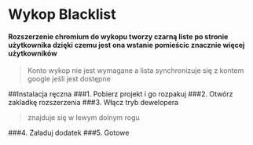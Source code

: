 # Wykop Blacklist
#### Rozszerzenie chromium do wykopu tworzy czarną liste po stronie użytkownika dzięki czemu jest ona wstanie pomieścic znacznie więcej użytkowników
> Konto wykop nie jest wymagane a lista synchronizuje się z kontem google jeśli jest dostępne

##Instalacja ręczna
###1. Pobierz projekt i go rozpakuj
[](images/1.png)
###2. Otwórz zakladkę rozszerzenia
[](images/2.png)
###3. Włącz tryb dewelopera
>znajduje się w lewym dolnym rogu
[](images/3.png)

###4. Załaduj dodatek
[](images/4.png)
###5. Gotowe

[](images/5.png)
